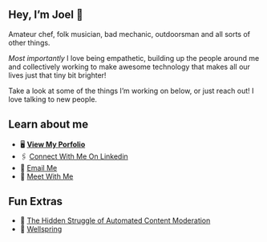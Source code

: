 ## Hey, I’m Joel 👋

Amateur chef, folk musician, bad mechanic, outdoorsman and all sorts of other things. 

*Most importantly* I love being empathetic, building up the people around me and collectively working to make awesome technology that makes all our lives just that tiny bit brighter! 

Take a look at some of the things I’m working on below, or just reach out! I love talking to new people. 


## Learn about me
- 🖥️ **[View My Porfolio](http://joel-oe-lacey.com/)**
- 🖇️ [Connect With Me On Linkedin](https://www.linkedin.com/in/joellacey/)
- 📧 [Email Me](mailto:joellacey@gmail.com)
- 🤝 [Meet With Me](https://calendly.com/joellaceybusiness/lets-chat)


## Fun Extras
- 📝 [The Hidden Struggle of Automated Content Moderation](https://medium.com/swlh/semantics-the-hidden-struggle-of-automated-content-moderation-3ddf4a47729a)
- 🎵 [Wellspring](https://soundcloud.com/joel-lacey-201543721/wellspring)

<!--
**joel-oe-lacey/joel-oe-lacey** is a ✨ _special_ ✨ repository because its `README.md` (this file) appears on your GitHub profile.

Here are some ideas to get you started:

- 🔭 I’m currently working on ...
- 🌱 I’m currently learning ...
- 👯 I’m looking to collaborate on ...
- 🤔 I’m looking for help with ...
- 💬 Ask me about ...
- 📫 How to reach me: ...
- 😄 Pronouns: ...
- ⚡ Fun fact: ...
-->
